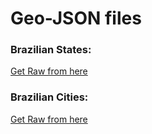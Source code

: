 # Geo-JSON files

### Brazilian States:
[Get Raw from here](https://raw.githubusercontent.com/antoniovitorvb/geojson/main/brazil_states.geojson)
### Brazilian Cities:
[Get Raw from here](https://raw.githubusercontent.com/antoniovitorvb/geojson/main/brazil_cities.geojson)
